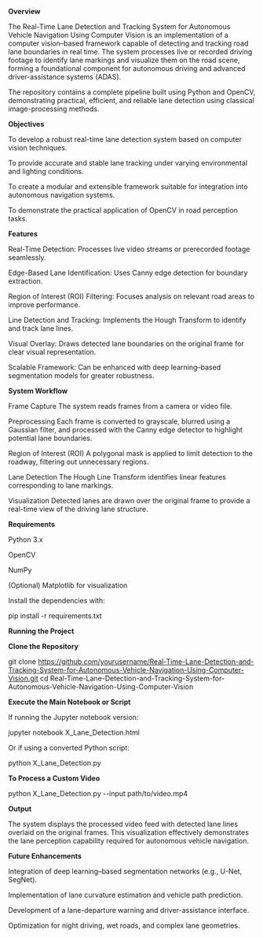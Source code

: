 **Overview**

The Real-Time Lane Detection and Tracking System for Autonomous Vehicle Navigation Using Computer Vision is an implementation of a computer vision–based framework capable of detecting and tracking road lane boundaries in real time.
The system processes live or recorded driving footage to identify lane markings and visualize them on the road scene, forming a foundational component for autonomous driving and advanced driver-assistance systems (ADAS).

The repository contains a complete pipeline built using Python and OpenCV, demonstrating practical, efficient, and reliable lane detection using classical image-processing methods.

**Objectives**

To develop a robust real-time lane detection system based on computer vision techniques.

To provide accurate and stable lane tracking under varying environmental and lighting conditions.

To create a modular and extensible framework suitable for integration into autonomous navigation systems.

To demonstrate the practical application of OpenCV in road perception tasks.

**Features**

Real-Time Detection: Processes live video streams or prerecorded footage seamlessly.

Edge-Based Lane Identification: Uses Canny edge detection for boundary extraction.

Region of Interest (ROI) Filtering: Focuses analysis on relevant road areas to improve performance.

Line Detection and Tracking: Implements the Hough Transform to identify and track lane lines.

Visual Overlay: Draws detected lane boundaries on the original frame for clear visual representation.

Scalable Framework: Can be enhanced with deep learning–based segmentation models for greater robustness.

**System Workflow**

Frame Capture
The system reads frames from a camera or video file.

Preprocessing
Each frame is converted to grayscale, blurred using a Gaussian filter, and processed with the Canny edge detector to highlight potential lane boundaries.

Region of Interest (ROI)
A polygonal mask is applied to limit detection to the roadway, filtering out unnecessary regions.

Lane Detection
The Hough Line Transform identifies linear features corresponding to lane markings.

Visualization
Detected lanes are drawn over the original frame to provide a real-time view of the driving lane structure.

**Requirements**

Python 3.x

OpenCV

NumPy

(Optional) Matplotlib for visualization

Install the dependencies with:

pip install -r requirements.txt


**Running the Project**

**Clone the Repository**

git clone https://github.com/yourusername/Real-Time-Lane-Detection-and-Tracking-System-for-Autonomous-Vehicle-Navigation-Using-Computer-Vision.git
cd Real-Time-Lane-Detection-and-Tracking-System-for-Autonomous-Vehicle-Navigation-Using-Computer-Vision


**Execute the Main Notebook or Script**

If running the Jupyter notebook version:

jupyter notebook X_Lane_Detection.html


Or if using a converted Python script:

python X_Lane_Detection.py


**To Process a Custom Video**

python X_Lane_Detection.py --input path/to/video.mp4


**Output**

The system displays the processed video feed with detected lane lines overlaid on the original frames.
This visualization effectively demonstrates the lane perception capability required for autonomous vehicle navigation.

**Future Enhancements**

Integration of deep learning–based segmentation networks (e.g., U-Net, SegNet).

Implementation of lane curvature estimation and vehicle path prediction.

Development of a lane-departure warning and driver-assistance interface.

Optimization for night driving, wet roads, and complex lane geometries.
